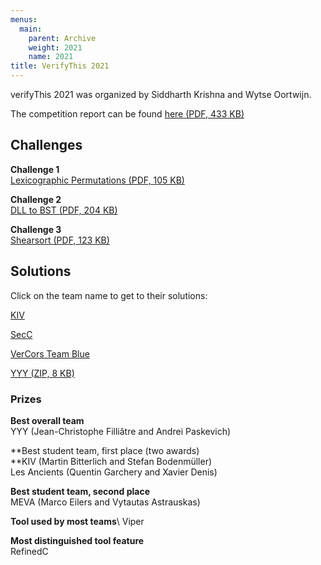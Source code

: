 ```yaml
---
menus: 
  main:
    parent: Archive
    weight: 2021
    name: 2021
title: VerifyThis 2021
---
```


verifyThis 2021 was organized by Siddharth Krishna and Wytse Oortwijn.

The competition report can be found [here (PDF, 433 KB)](ComptetionReportVerifyThis2019.pdf)

## Challenges

**Challenge 1**\
[Lexicographic Permutations (PDF, 105 KB)](challenge1.pdf)

**Challenge 2**\
[DLL to BST (PDF, 204 KB)](challenge2.pdf)

**Challenge 3**\
[Shearsort (PDF, 123 KB)](challenge3.pdf)

## Solutions

Click on the team name to get to their solutions:

[KIV](https://kiv.isse.de/projects/v9/VerifyThis2021/index.html)

[SecC](https://bitbucket.org/covern/secc/src/master/examples/case-studies/bst.c)

[VerCors Team Blue](https://github.com/utwente-fmt/vercors/tree/dev/examples/verifythis/2021/TeamBlue)

[YYY (ZIP, 8 KB)](https://ethz.ch/content/dam/ethz/special-interest/infk/chair-program-method/pm/documents/Verify%20This/verifyThis2021-YYY.zip)

### Prizes

**Best overall team**\
YYY (Jean-​Christophe Filliâtre and Andrei Paskevich)

**Best student team, first place (two awards)\
**KIV (Martin Bitterlich and Stefan Bodenmüller)\
Les Ancients (Quentin Garchery and Xavier Denis)

**Best student team, second place**\
MEVA (Marco Eilers and Vytautas Astrauskas)

**Tool used by most teams**\ 
Viper 

**Most distinguished tool feature**\
RefinedC
